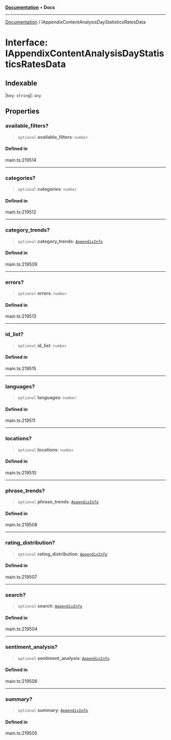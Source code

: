 [**Documentation**](../README.md) • **Docs**

***

[Documentation](../globals.md) / IAppendixContentAnalysisDayStatisticsRatesData

# Interface: IAppendixContentAnalysisDayStatisticsRatesData

## Indexable

 \[`key`: `string`\]: `any`

## Properties

### available\_filters?

> `optional` **available\_filters**: `number`

#### Defined in

main.ts:219514

***

### categories?

> `optional` **categories**: `number`

#### Defined in

main.ts:219512

***

### category\_trends?

> `optional` **category\_trends**: [`AppendixInfo`](../classes/AppendixInfo.md)

#### Defined in

main.ts:219509

***

### errors?

> `optional` **errors**: `number`

#### Defined in

main.ts:219513

***

### id\_list?

> `optional` **id\_list**: `number`

#### Defined in

main.ts:219515

***

### languages?

> `optional` **languages**: `number`

#### Defined in

main.ts:219511

***

### locations?

> `optional` **locations**: `number`

#### Defined in

main.ts:219510

***

### phrase\_trends?

> `optional` **phrase\_trends**: [`AppendixInfo`](../classes/AppendixInfo.md)

#### Defined in

main.ts:219508

***

### rating\_distribution?

> `optional` **rating\_distribution**: [`AppendixInfo`](../classes/AppendixInfo.md)

#### Defined in

main.ts:219507

***

### search?

> `optional` **search**: [`AppendixInfo`](../classes/AppendixInfo.md)

#### Defined in

main.ts:219504

***

### sentiment\_analysis?

> `optional` **sentiment\_analysis**: [`AppendixInfo`](../classes/AppendixInfo.md)

#### Defined in

main.ts:219506

***

### summary?

> `optional` **summary**: [`AppendixInfo`](../classes/AppendixInfo.md)

#### Defined in

main.ts:219505

